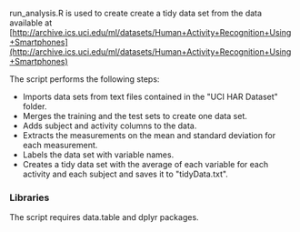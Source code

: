 run_analysis.R is used to create create a tidy data set from the data available at [http://archive.ics.uci.edu/ml/datasets/Human+Activity+Recognition+Using+Smartphones](http://archive.ics.uci.edu/ml/datasets/Human+Activity+Recognition+Using+Smartphones)

The script performs the following steps:

* Imports data sets from text files contained in the "UCI HAR Dataset" folder.
* Merges the training and the test sets to create one data set. 
* Adds subject and activity columns to the data.
* Extracts the measurements on the mean and standard deviation for each measurement. 
* Labels the data set with variable names. 
* Creates a tidy data set with the average of each variable for each activity and each subject and saves it to "tidyData.txt".

### Libraries

The script requires data.table and dplyr packages.